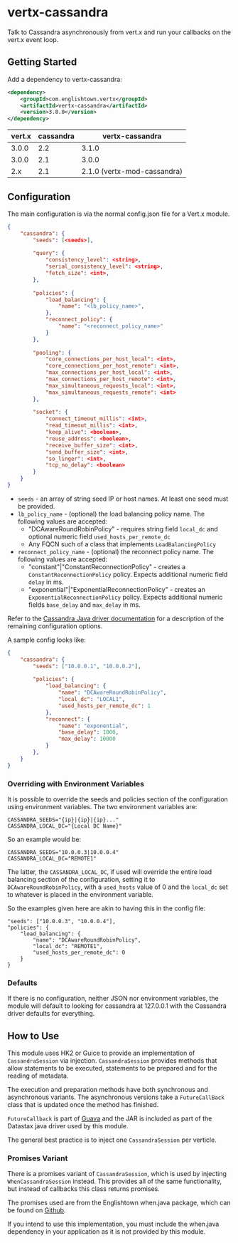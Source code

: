 # vertx-cassandra
Talk to Cassandra asynchronously from vert.x and run your callbacks on the vert.x event loop.

## Getting Started

Add a dependency to vertx-cassandra:

```xml
<dependency>
    <groupId>com.englishtown.vertx</groupId>
    <artifactId>vertx-cassandra</artifactId>
    <version>3.0.0</version>
</dependency>
```

vert.x    | cassandra | vertx-cassandra
--------- | --------- | ---------------
3.0.0     |   2.2     | 3.1.0
3.0.0     |   2.1     | 3.0.0
2.x       |   2.1     | 2.1.0 (vertx-mod-cassandra)

## Configuration
The main configuration is via the normal config.json file for a Vert.x module. 

```json
{
    "cassandra": {
        "seeds": [<seeds>],
        
        "query": {
            "consistency_level": <string>,
            "serial_consistency_level": <string>,
            "fetch_size": <int>,
        },
        
        "policies": {
            "load_balancing": {
                "name": "<lb_policy_name>",
            },
            "reconnect_policy": {
                "name": "<reconnect_policy_name>"
            }
        },
        
        "pooling": {
            "core_connections_per_host_local": <int>,
            "core_connections_per_host_remote": <int>,
            "max_connections_per_host_local": <int>,
            "max_connections_per_host_remote": <int>,
            "max_simultaneous_requests_local": <int>,
            "max_simultaneous_requests_remote": <int>
        },
        
        "socket": {
            "connect_timeout_millis": <int>,
            "read_timeout_millis": <int>,
            "keep_alive": <boolean>,
            "reuse_address": <boolean>,
            "receive_buffer_size": <int>,
            "send_buffer_size": <int>,
            "so_linger": <int>,
            "tcp_no_delay": <boolean>
        }
    }
}
```

* `seeds` - an array of string seed IP or host names.  At least one seed must be provided.
* `lb_policy_name` - (optional) the load balancing policy name.  The following values are accepted:
    * "DCAwareRoundRobinPolicy" - requires string field `local_dc` and optional numeric field `used_hosts_per_remote_dc`
    * Any FQCN such of a class that implements `LoadBalancingPolicy`
* `reconnect_policy_name` - (optional) the reconnect policy name.  The following values are accepted:
    * "constant"|"ConstantReconnectionPolicy" - creates a `ConstantReconnectionPolicy` policy.  Expects additional numeric       field `delay` in ms.
    * "exponential"|"ExponentialReconnectionPolicy" - creates an `ExponentialReconnectionPolicy` policy.  Expects               additional numeric fields `base_delay` and `max_delay` in ms.

Refer to the [Cassandra Java driver documentation](http://www.datastax.com/documentation/developer/java-driver/2.0/index.html) for a description of the remaining configuration options.


A sample config looks like:

```json
{
    "cassandra": {
        "seeds": ["10.0.0.1", "10.0.0.2"],
        
        "policies": {
            "load_balancing": {
                "name": "DCAwareRoundRobinPolicy",
                "local_dc": "LOCAL1",
                "used_hosts_per_remote_dc": 1
            },
            "reconnect": {
                "name": "exponential",
                "base_delay": 1000,
                "max_delay": 10000
            }
        },
    }
}
```

### Overriding with Environment Variables
It is possible to override the seeds and policies section of the configuration using environment variables. The two environment variables are:

    CASSANDRA_SEEDS="{ip}|{ip}|{ip}..."
    CASSANDRA_LOCAL_DC="{Local DC Name}"
    
So an example would be:

    CASSANDRA_SEEDS="10.0.0.3|10.0.0.4"
    CASSANDRA_LOCAL_DC="REMOTE1"
    
The latter, the `CASSANDRA_LOCAL_DC`, if used will override the entire load balancing section of the configuration, setting it to `DCAwareRoundRobinPolicy`, with a `used_hosts` value of 0 and the `local_dc` set to whatever is placed in the environment variable. 

So the examples given here are akin to having this in the config file:

    "seeds": ["10.0.0.3", "10.0.0.4"],
    "policies": {
        "load_balancing": {
            "name": "DCAwareRoundRobinPolicy",
            "local_dc": "REMOTE1",
            "used_hosts_per_remote_dc": 0
        }
    }
    
### Defaults
If there is no configuration, neither JSON nor environment variables, the module will default to looking for cassandra at 127.0.0.1 with the Cassandra driver defaults for everything.

## How to Use
This module uses HK2 or Guice to provide an implementation of `CassandraSession` via injection. `CassandraSession` provides methods that allow statements to be executed, statements to be prepared and for the reading of metadata.

The execution and preparation methods have both synchronous and asynchronous variants. The asynchronous versions take a `FutureCallBack` class that is updated once the method has finished.

`FutureCallback` is part of [Guava](http://docs.guava-libraries.googlecode.com/git/javadoc/com/google/common/util/concurrent/FutureCallback.html) and the JAR is included as part of the Datastax java driver used by this module.

The general best practice is to inject one `CassandraSession` per verticle.

### Promises Variant
There is a promises variant of `CassandraSession`, which is used by injecting `WhenCassandraSession` instead. This provides all of the same functionality, but instead of callbacks this class returns promises.

The promises used are from the Englishtown when.java package, which can be found on [Github](https://github.com/englishtown/when.java). 

If you intend to use this implementation, you must include the when.java dependency in your application as it is not provided by this module.
